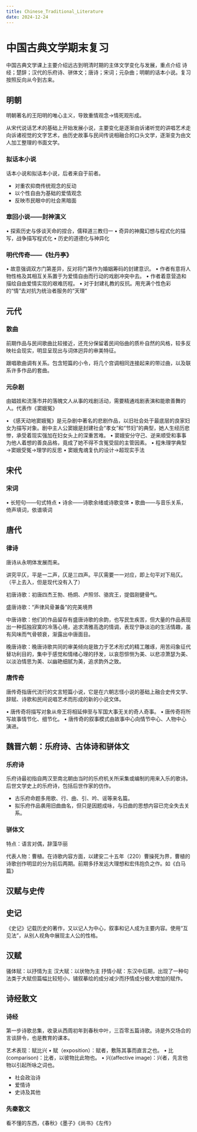 ```yaml
---
title: Chinese_Traditional_Literature
date: 2024-12-24
---
```


# 中国古典文学期末复习

中国古典文学课上主要介绍远古到明清时期的主体文学变化与发展，重点介绍 诗经；楚辞；汉代的乐府诗、骈体文；唐诗；宋词；元杂曲；明朝的话本小说。复习按照反向从今到古来。

## 明朝

明朝著名的王阳明的唯心主义，导致重情观念->情死观形成。

从宋代说话艺术的基础上开始发展小说，主要变化是逐渐由诉诸听觉的讲唱艺术走向诉诸视觉的文字艺术，由历史故事与民间传说相融合的口头文学，逐渐变为由文人加工整理的书面文学。


### 拟话本小说  

话本小说和拟话本小说，后者来自于前者。

- 对重农抑商传统观念的反动
- 以个性自由为基础的爱情观念
- 反映市民眼中的社会黑暗面

### 章回小说——封神演义

• 探索历史与侈谈天命的捏合，儒释道三教归一
• 奇异的神魔幻想与程式化的描写，战争描写程式化
• 历史的道德化与神异化

### 明代传奇——《牡丹亭》

• 故意强调双方门第差异，反对将门第作为婚姻筹码的封建意识。
• 作者有意将人物性格及其相互关系置于为爱情自由而行动的戏剧冲突中去。
• 作者着意营造和描绘自由爱情实现的艰难历程。
• 对于封建礼教的反抗。用充满个性色彩的“情”去对抗为统治者服务的“天理”

## 元代

### 散曲

前期作品与民间歌曲比较接近，还充分保留着民间俗曲的质朴自然的风格，较多反映社会现实，明显呈现出与词体迥异的审美特征。

跟唱歌曲调有关系。包含短篇的小令，将几个宫调相同连接起来的带过曲，以及联系许多作品的套曲。

### 元杂剧

由娼妓和流落市井的落魄文人从事的戏剧活动，需要精通戏剧表演和能歌善舞的人。代表作《窦娥冤》

• 《感天动地窦娥冤》是元杂剧中著名的悲剧作品，以旧社会处于最底层的良家妇女为描写对象。剧中主人公窦娥是封建社会“孝女”和“节妇”的典型，她人生经历悲惨，承受着现实强加在妇女头上的深重苦难。
• 窦娥安分守己、逆来顺受和事事为他人着想的善良品格，竟成了她不得不含冤受屈的主管因素。
• 程朱理学典型→窦娥受冤→理学的反思
• 窦娥鬼魂复仇的设计→超现实手法

## 宋代

### 宋词

• 长短句——句式特点
• 诗余——诗歌余绪或诗歌变体
• 歌曲——与音乐关系，倚声填词，依谱填词

## 唐代

### 律诗

唐诗从永明体发展而来。

讲究平仄，平是一二声，仄是三四声。平仄需要一一对应，即上句平对下局仄。 （平上去入，但是现代没有入了）

初唐诗歌：初唐四杰王勃、杨炯、卢照邻、骆宾王，提倡刚健骨气。

盛唐诗歌：“声律风骨兼备”的完美境界

中唐诗歌：他们的作品留存有盛唐诗歌的余韵，也写民生疾苦，但大量的作品表现出一种孤独寂寞的冷落心境，追求清雅高逸的情调，表现宁静淡泊的生活情趣，虽有风味而气骨顿衰，渐露出中唐面目。

晚唐诗歌：晚唐诗歌共同的审美倾向是致力于艺术形式的精工雕琢，用苦闷象征代替功利目的，集中于感觉和情绪心理的抒发，以哀怨悱恻为美、以悲凉萧瑟为美、以淡泊情思为美、以幽艳细腻为美，追求韵外之致。

### 唐传奇

唐传奇指唐代流行的文言短篇小说，它是在六朝志怪小说的基础上融合史传文学、辞赋、诗歌和民间说唱艺术而形成的新的小说文体。

• 唐传奇将描写对象从帝王将相延伸至与军国大事无关的奇人奇事。
• 唐传奇将所写故事情节化、细节化。
• 唐传奇的叙事模式由故事中心向情节中心、人物中心演进。

## 魏晋六朝：乐府诗、古体诗和骈体文

### 乐府诗

乐府诗最初指自两汉至南北朝由当时的乐府机关所采集或编制的用来入乐的歌诗。后世文学史上的乐府诗，包括后世作家的仿作。

- 古乐府命题多用歌、行、曲、引、吟、谣等来名篇。
- 拟乐府作品袭用旧曲曲名，但只是因题成咏，与旧曲的思想内容已完全失去关系。

### 骈体文

特点：语言对偶，辞藻华丽

代表人物：曹植。在诗歌内容方面，以建安二十五年（220）曹操死为界，曹植的诗歌创作明显的分为前后两期。前期多抒发远大理想和宏伟抱负之作。如《白马篇》

## 汉赋与史传

## 史记

《史记》记载历史的著作，又以记人为中心，叙事和记人成为主要内容。使用“互见法”，从别人视角中展现主人公的性格。

## 汉赋

骚体赋：以抒情为主
汉大赋：以状物为主
抒情小赋：东汉中后期，出现了一种句法类于大赋但篇幅比较短小，铺叙摹绘的成分减少而抒情成分极大增加的赋作。

## 诗经散文

### 诗经

第一步诗歌总集，收录从西周初年到春秋中叶，三百零五篇诗歌。诗是外交场合的言谈辞令，也是教育的课本。

艺术表现：赋比兴
• 赋（exposition）：赋者，敷陈其事而直言之也。
• 比(comparison)：比者，以彼物比此物也。
• 兴(affective image)：兴者，先言他物以引起所咏之词也。

- 社会政治诗
- 爱情诗
- 史诗及其他

### 先秦散文

看不懂的东西，《春秋》《墨子》《尚书》《左传》